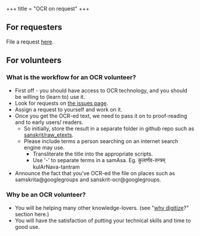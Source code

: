 +++
title = "OCR on request"
+++

## For requesters
File a request [here](https://github.com/sanskrit/raw_etexts/issues/new?assignees=&labels=OCR&template=OCR.yaml&title=%5BOCR%5D+%3Ctitle%3E).

## For volunteers
### What is the workflow for an OCR volunteer?
- First off - you should have access to OCR technology, and you should be willing to (learn to) use it.
- Look for requests on [the issues page](https://github.com/sanskrit/raw_etexts/issues).
- Assign a request to yourself and work on it.
- Once you get the OCR-ed text, we need to pass it on to proof-reading and to early users/ readers.
    - So initially, store the result in a separate folder in github repo such as [sanskrit/raw_etexts](https://github.com/sanskrit/raw_etexts).
    - Please include terms a person searching on an internet search engine may use.
        - Transliterate the title into the appropriate scripts.
        - Use '-' to separate terms in a samAsa. Eg. कुलार्णव-तन्त्रम् kulArNava-tantram
- Announce the fact that you've OCR-ed the file on places such as samskrita@googlegroups and sanskrit-ocr@googlegroups.

### Why be an OCR volunteer?

- You will be helping many other knowledge-lovers. (see "[why digitize]()?" section here.)
- You will have the satisfaction of putting your technical skills and time to good use.
